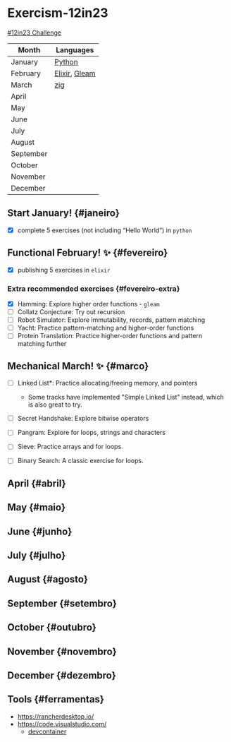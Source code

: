 # Exercism-12in23
[#12in23 Challenge](https://exercism.org/challenges/12in23)

Month | Languages
---|--
January | [Python](#janeiro)
February | [Elixir](#fevereiro), [Gleam](#fevereiro-extra)
March | [zig](#marco)
April | 
May | 
June | 
July | 
August | 
September | 
October | 
November | 
December | 

## Start January! {#janeiro}

- [x] complete 5 exercises (not including “Hello World”) in `python`

## Functional February! ✨ {#fevereiro}

- [x] publishing 5 exercises in `elixir`

### Extra recommended exercises {#fevereiro-extra}

- [x] Hamming: Explore higher order functions - `gleam`
- [ ] Collatz Conjecture: Try out recursion
- [ ] Robot Simulator: Explore immutability, records, pattern matching
- [ ] Yacht: Practice pattern-matching and higher-order functions
- [ ] Protein Translation: Practice higher-order functions and pattern matching further

## Mechanical March! ✨ {#marco}

- [ ] Linked List*: Practice allocating/freeing memory, and pointers
    * Some tracks have implemented "Simple Linked List" instead, which is also great to try.
- [ ] Secret Handshake: Explore bitwise operators
- [ ] Pangram: Explore for loops, strings and characters
- [ ] Sieve: Practice arrays and for loops
- [ ] Binary Search: A classic exercise for loops.


## April {#abril}
## May {#maio}
## June {#junho}
## July {#julho}
## August {#agosto}
## September {#setembro}
## October {#outubro}
## November {#novembro}
## December {#dezembro}

## Tools {#ferramentas}

- https://rancherdesktop.io/
- https://code.visualstudio.com/
    - [devcontainer](https://code.visualstudio.com/docs/devcontainers/containers)
